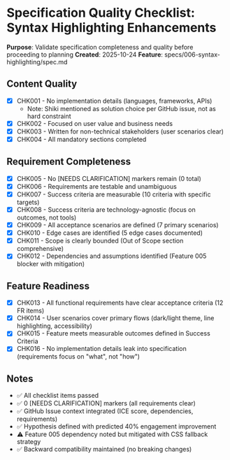 # Specification Quality Checklist: Syntax Highlighting Enhancements

**Purpose**: Validate specification completeness and quality before proceeding to planning
**Created**: 2025-10-24
**Feature**: specs/006-syntax-highlighting/spec.md

## Content Quality

- [x] CHK001 - No implementation details (languages, frameworks, APIs)
  - Note: Shiki mentioned as solution choice per GitHub issue, not as hard constraint
- [x] CHK002 - Focused on user value and business needs
- [x] CHK003 - Written for non-technical stakeholders (user scenarios clear)
- [x] CHK004 - All mandatory sections completed

## Requirement Completeness

- [x] CHK005 - No [NEEDS CLARIFICATION] markers remain (0 total)
- [x] CHK006 - Requirements are testable and unambiguous
- [x] CHK007 - Success criteria are measurable (10 criteria with specific targets)
- [x] CHK008 - Success criteria are technology-agnostic (focus on outcomes, not tools)
- [x] CHK009 - All acceptance scenarios are defined (7 primary scenarios)
- [x] CHK010 - Edge cases are identified (5 edge cases documented)
- [x] CHK011 - Scope is clearly bounded (Out of Scope section comprehensive)
- [x] CHK012 - Dependencies and assumptions identified (Feature 005 blocker with mitigation)

## Feature Readiness

- [x] CHK013 - All functional requirements have clear acceptance criteria (12 FR items)
- [x] CHK014 - User scenarios cover primary flows (dark/light theme, line highlighting, accessibility)
- [x] CHK015 - Feature meets measurable outcomes defined in Success Criteria
- [x] CHK016 - No implementation details leak into specification (requirements focus on "what", not "how")

## Notes

- ✅ All checklist items passed
- ✅ 0 [NEEDS CLARIFICATION] markers (all requirements clear)
- ✅ GitHub Issue context integrated (ICE score, dependencies, requirements)
- ✅ Hypothesis defined with predicted 40% engagement improvement
- ⚠️ Feature 005 dependency noted but mitigated with CSS fallback strategy
- ✅ Backward compatibility maintained (no breaking changes)
